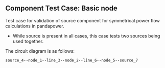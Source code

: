 ## Component Test Case: Basic node

Test case for validation of source component for symmetrical power flow calculations in pandapower.
- While source is present in all cases, this case tests two sources being used together.

The circuit diagram is as follows:
```
source_4--node_1--line_3--node_2--line_6--node_5--source_7
```
